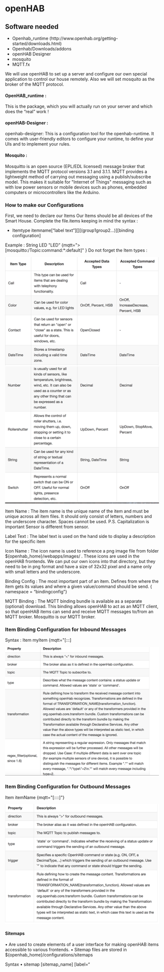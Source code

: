 <h1> openHAB </h1>

<h2> Software needed </h2>

<ul>
<li>Openhab_runtime (http://www.openhab.org/getting- started/downloads.html) </li>
<li>Openhab/Downloads/addons </li>
<li>openHAB Designer </li>
<li> mosquito</li>
<li> MQTT.fx</li>
</ul> 

<p>  We will use openHAB to set up a server and configure our own special application to control our house remotely. Also we will set mosquito as the broker of the MQTT protocol.</p>

<h4>  OpenHAB_runtime :</h4>
<p>This is the package, which you will actually run on your server and which does the “real” work ! </p>

<h4>  openHAB-Designer :</h4>
<p> openhab-designer: This is a configuration tool for the openhab-runtime. It comes with user-friendly editors to configure your runtime, to define your UIs and to implement your rules.</p>

<h4>  Mosquito : </h4>

<p>Mosquitto is an open source (EPL/EDL licensed) message broker that implements the MQTT protocol versions 3.1 and 3.1.1. MQTT provides a lightweight method of carrying out messaging using a publish/subscribe model. This makes it suitable for "Internet of Things" messaging such as with low power sensors or mobile devices such as phones, embedded computers or microcontrollers like the Arduino. </p>

<h3> 
How to make our Configurations</h3>

<p>  First, we need to declare our Items
Our Items should be all devices of the Smart House. Complete the file.items keeping in mind the syntax :</p>
<ul> 
<li> Itemtype itemname[“label text”][<icon name>][(group1group2...)][binding configuration]
 </li>
 </ul>
 
 <p> Example :
String LED "LED” {mqtt=">[mosquitto:/Topic:command:*:default]" } Do not forget the Item types : </p>

<img src = 'https://github.com/Nikoanas/Smart-House/blob/master/openHAB/Screen%20Shot%202018-03-07%20at%2018.44.34.png' />

<img src = 'https://github.com/Nikoanas/Smart-House/blob/master/openHAB/Screen%20Shot%202018-03-07%20at%2018.44.56.png' />

<p> Item Name : The item name is the unique name of the item and must be unique across all item files. It should only consist of letters, numbers and the underscore character. Spaces cannot be used.
P.S. Capitalization is important Sensor is different from sensor. </p>

<p> Label Text : The label text is used on the hand side to display a description for the specific item </p>

<p>  Icon Name :
The icon name is used to reference a png image file from folder ${openhab_home}/webapps/images/ .
These icons are used in the openHAB frontends.
We can put our own icons into that directory, but they need to be in png format and have a size of 32x32 pixel and a name only with small letters and the underscore.  </p>

<p>Binding Config : The most important part of an item.
Defines from where the item gets its values and where a given value/command should be send.
{ namespace = “bindingconfig”}  </p>


<p> MQTT Binding :
The MQTT binding bundle is available as a separate (optional) download. This binding allows openHAB to act as an MQTT client, so that openHAB items can send and receive MQTT messages to/from an MQTT broker. Mosquitto is our MQTT broker.
 </p>
 
 
 <h3> Item Binding Configuration for Inbound Messages </h3>
 
 <p> Syntax :
Item myItem {mqtt="<direction>[<broker>:<topic>:<type>:<transformer>] </p>
 
 <img src= ' https://github.com/Nikoanas/Smart-House/blob/master/openHAB/Screen%20Shot%202018-03-07%20at%2018.46.20.png' />
 
 <h3> Item Binding Configuration for Outbound Messages </h3>
 
 <p> 
Item itemName {mqtt="<direction>[<broker>:<topic>:<type>:<trigger>:<transformation >]"} </p>
 
 <img src= 'https://github.com/Nikoanas/Smart-House/blob/master/openHAB/Screen%20Shot%202018-03-07%20at%2018.46.30.png' />
 
 <h4> Sitemaps </h4>
  <p>
• Are used to create elements of a user interface for making openHAB items accessible to various frontends.
• Sitemap files are stored in ${openhab_home}/configurations/sitemaps </p>

<p> Syntax
• sitemap [sitemap_name] [label=“<title of the main screen>”]</p>
 
 <img src= 'https://github.com/Nikoanas/Smart-House/blob/master/openHAB/Screen%20Shot%202018-03-07%20at%2018.46.38.png' />
 
 <p>Frames : Frames are used to create visually separated areas of items
Frame [label=“<labelname”>] [icon=“<icon>”] [item=<item>] {
[additional sitemap elements] }
 </p>
  <p>Group : Creates a clickable area that opens up on a new page where we can show various elements.
Group [item=<itemname>] [label=“labelname>”] [icon=”<iconname>”] </p>
   <p>Selection :
• Selection item=<itemname> [label=“<labelname>”]
[icon=“<iconname>”] [mappings=“<mapping definition>”] </p>
    <p> Mappings :
Can be used to let the user chose an item from a list
mappings = [ “value1”=“name1”, “value2”=”name2” ]
f.e. : mappings = [ ”1”=“ON”, “0”=“OFF” ]
mappings = [ 1=“BBC”, 2=“CNN”, 3=”BLOOMBERG”]
</p>
    
<p>Switch: 
 Switch item=<itemname> [label=“<labelname>”] [icon=“<iconname>”]
[mappings=“<mapping definition>”]
Note : Switch elements with and without mapping are rendered differently in the interface </p>
